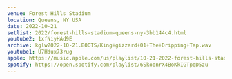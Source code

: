 ```yaml
---
venue: Forest Hills Stadium
location: Queens, NY USA
date: 2022-10-21
setlist: 2022/forest-hills-stadium-queens-ny-3bb144c4.html
youtube2: 1xfNiyHAd9E
archive: kglw2022-10-21.BOOTS/King+gizzard+01+The+Dripping+Tap.wav
youtube1: U7Hdux73rug
apple: https://music.apple.com/us/playlist/10-21-2022-forest-hills-stadium/pl.u-jV89bZNTlBGv6M
spotify: https://open.spotify.com/playlist/6SkoonrX4BoKkIGTpqD5zu
---
```

